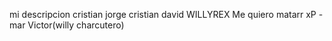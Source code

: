 mi descripcion
cristian
jorge
cristian
david
WILLYREX
Me quiero matarr xP - mar
Victor(willy charcutero)
